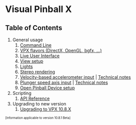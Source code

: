 # Visual Pinball X

## Table of Contents
1. General usage
   1. [Command Line](<Command Line.md>)
   2. [VPX flavors (DirectX, OpenGL, bgfx, ...)](<Build Differences.md>)
   3. [Live User Interface](LiveUI.md)
   4. [View setup](<View Setup.md>)
   5. [Lights](Lights.md)
   6. [Stereo rendering](Stereo.md)
   7. [Velocity-based accelerometer input](<Accelerometer Velocity Input User Guide.md>) | [Technical notes](<Accelerometer Velocity Input Tech Note.md>)
   8. [Plunger speed axis input](<Plunger Velocity Input User Guide.md>) | [Technical notes](<Plunger Velocity Input Tech Note.md>)
   9. [Open Pinball Device setup](<Open Pinball Device User Guide.md>)
2. Scripting
   1. [API Reference](<Script API Reference.md>)
3. Upgrading to new version
   1. [Upgrading to VPX 10.8.X](<Upgrading Table 10.8.md>)

<sub><sup>[Information applicable to version 10.8.1 Beta]</sup></sub>